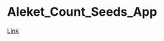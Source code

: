 # Aleket_Count_Seeds_App

[Link](https://yehuda-yu-aleket-count-seeds-app-aleket-streamlit-pnu1sd.streamlit.app/)
